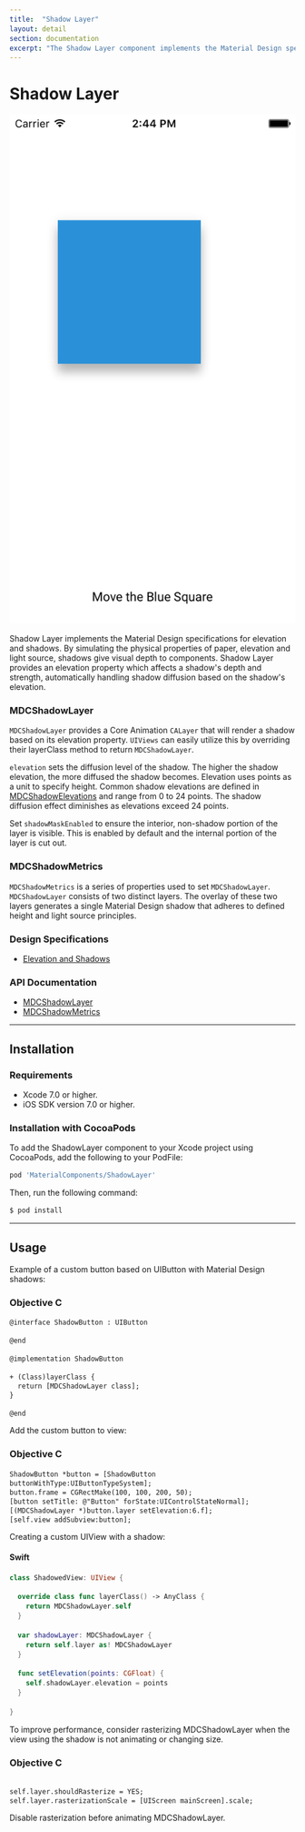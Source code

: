 ```yaml
---
title:  "Shadow Layer"
layout: detail
section: documentation
excerpt: "The Shadow Layer component implements the Material Design specifications for elevation and shadows."
---
```


# Shadow Layer

![Shadow Layer](docs/assets/shadows_screenshot.png)
<!--{: .ios-screenshot .right }-->

Shadow Layer implements the Material Design specifications for elevation and shadows.
By simulating the physical properties of paper, elevation and light source, shadows give
visual depth to components. Shadow Layer provides an elevation property which affects
a shadow's depth and strength, automatically handling shadow diffusion based on the shadow's
elevation.
<!--{: .intro }-->

### MDCShadowLayer

`MDCShadowLayer` provides a Core Animation `CALayer` that will render a shadow based on its
elevation property. `UIViews` can easily utilize this by overriding their layerClass method to
return `MDCShadowLayer`.

`elevation` sets the diffusion level of the shadow. The higher the shadow elevation, the more
diffused the shadow becomes. Elevation uses points as a unit to specify height. Common shadow
elevations are defined in [MDCShadowElevations](../ShadowElevations) and range from 0 to 24 points.
The shadow diffusion effect diminishes as elevations exceed 24 points.

Set `shadowMaskEnabled` to ensure the interior, non-shadow portion of the layer is visible.
This is enabled by default and the internal portion of the layer is cut out.

### MDCShadowMetrics

`MDCShadowMetrics` is a series of properties used to set `MDCShadowLayer`. `MDCShadowLayer` consists
of two distinct layers. The overlay of these two layers generates a single Material Design
shadow that adheres to defined height and light source principles.

### Design Specifications

<ul class="icon-list">
  <li class="icon-link"><a href="https://www.google.com/design/spec/what-is-material/elevation-shadows.html">Elevation and Shadows</a></li>
</ul>

### API Documentation

<ul class="icon-list">
  <li class="icon-link"><a href="/apidocs/ShadowLayer/Classes/MDCShadowLayer.html">MDCShadowLayer</a></li>
  <li class="icon-link"><a href="/apidocs/ShadowLayer/Classes/MDCShadowMetrics.html">MDCShadowMetrics</a></li>
</ul>


- - -

## Installation

### Requirements

- Xcode 7.0 or higher.
- iOS SDK version 7.0 or higher.


### Installation with CocoaPods

To add the ShadowLayer component to your Xcode project using CocoaPods, add the following to your
PodFile:

~~~ bash
pod 'MaterialComponents/ShadowLayer'
~~~

Then, run the following command:

~~~ bash
$ pod install
~~~


- - -

## Usage

Example of a custom button based on UIButton with Material Design shadows:

<!--<div class="material-code-render" markdown="1">-->

### Objective C
~~~ objc
@interface ShadowButton : UIButton

@end

@implementation ShadowButton

+ (Class)layerClass {
  return [MDCShadowLayer class];
}

@end
~~~
<!--</div>-->


Add the custom button to view:

<!--<div class="material-code-render" markdown="1">-->
### Objective C
~~~ objc
ShadowButton *button = [ShadowButton buttonWithType:UIButtonTypeSystem];
button.frame = CGRectMake(100, 100, 200, 50);
[button setTitle: @"Button" forState:UIControlStateNormal];
[(MDCShadowLayer *)button.layer setElevation:6.f];
[self.view addSubview:button];

~~~
<!--</div>-->


Creating a custom UIView with a shadow:

<!--<div class="material-code-render" markdown="1">-->
#### Swift
~~~ swift
class ShadowedView: UIView {

  override class func layerClass() -> AnyClass {
    return MDCShadowLayer.self
  }

  var shadowLayer: MDCShadowLayer {
    return self.layer as! MDCShadowLayer
  }

  func setElevation(points: CGFloat) {
    self.shadowLayer.elevation = points
  }

}

~~~
<!--</div>-->


To improve performance, consider rasterizing MDCShadowLayer when the view using the shadow is not
animating or changing size.

<!--<div class="material-code-render" markdown="1">-->
### Objective C
~~~ objc

self.layer.shouldRasterize = YES;
self.layer.rasterizationScale = [UIScreen mainScreen].scale;

~~~
<!--</div>-->

Disable rasterization before animating MDCShadowLayer.

